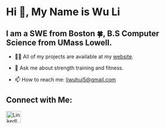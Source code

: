 # Hi 👋, My Name is Wu Li
## I am a SWE from Boston 🍀, B.S Computer Science from UMass Lowell.

- 👨‍💻 All of my projects are available at my [website](wuhuili.com).
  
- 💬 Ask me about strength training and fitness.
  
- 📫 How to reach me: liwuhui5@gmail.com

## Connect with Me:
<a href="https://www.linkedin.com/in/liwuhui">
  <img src="https://cdn.jsdelivr.net/gh/devicons/devicon/icons/linkedin/linkedin-original.svg" alt="LinkedIn" width="40" height="32"/>
</a>


